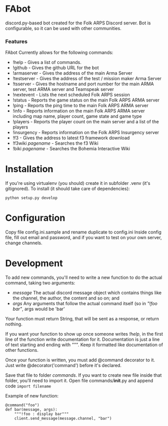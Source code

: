 FAbot
=====

discord.py-based bot created for the Folk ARPS Discord server.
Bot is configurable, so it can be used with other communities.

### Features
FAbot Currently allows for the following commands:
* !help - Gives a list of commands.
* !github - Gives the github URL for the bot
* !armaserver - Gives the address of the main Arma Server
* !testserver - Gives the address of the test / mission maker Arma Server
* !tsserver - Gives the hostname and port number for the main ARMA server, test ARMA server and Teamspeak server
* !nextevent - Lists the next scheduled Folk ARPS session
* !status - Reports the game status on the main Folk ARPS ARMA server
* !ping - Reports the ping time to the main Folk ARPS ARMA server
* !info - Reports information on the main Folk ARPS ARMA server including map name, player count, game state and game type
* !players - Reports the player count on the main server and a list of the players
* !insurgency - Reports information on the Folk ARPS Insurgency server
* !f3 - Gives the address to latest f3 framework download
* !f3wiki *pagename* - Searches the f3 Wiki
* !biki *pagename* - Searches the Bohemia Interactive Wiki

# Installation
If you're using virtualenv (you should) create it in subfolder .venv (it's gitignored).
To install (it should take care of dependencies):
```
python setup.py develop
```
    
# Configuration
Copy file config.ini.sample and rename duplicate to config.ini
Inside config file, fill out email and password, and if you want to test on your own server, change channels.

# Development
To add new commands, you'll need to write a new function to do the actual command, taking two arguments:
- *message* The actual discord message object which contains things like the
    channel, the author, the content and so on; and
- *args* Any arguments that follow the actual command itself (so in _"!foo bar"_,
    args would be 'bar'
    
Your function must return String, that will be sent as a response, or return nothing.

If you want your function to show up once someone writes _!help_,
in the first line of the function write documentation for it. Documentation is just a line of text
starting and ending with *"""*. Keep it formatted like documentation of other functions.

Once your function is written, you must add @command decorator to it.
Just write @decorator('command') before it's declared.

Save that file to folder *commands*. If you want to create new file inside that folder, you'll need to import it.
Open file commands/__init__.py and append code `import filename`

Example of new function:

``` 
@command("foo")
def bar(message, args):
    """!foo : display bar"""
    client.send_message(message.channel, "bar")
```
